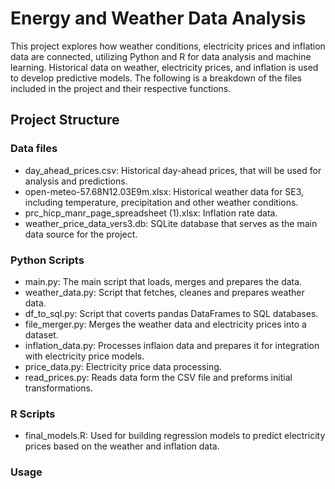 # Energy and Weather Data Analysis
This project explores how weather conditions, electricity prices and inflation data are connected, utilizing Python and R for data analysis and machine learning. Historical data on weather, electricity prices, and inflation is used to develop predictive models. The following is a breakdown of the files included in the project and their respective functions.
## Project Structure
### Data files
* day_ahead_prices.csv: Historical day-ahead prices, that will be used for analysis and predictions.
* open-meteo-57.68N12.03E9m.xlsx: Historical weather data for SE3, including temperature, precipitation and other weather conditions.
* prc_hicp_manr_page_spreadsheet (1).xlsx: Inflation rate data.
* weather_price_data_vers3.db: SQLite database that serves as the main data source for the project.
### Python Scripts
* main.py: The main script that loads, merges and prepares the data.
* weather_data.py: Script that fetches, cleanes and prepares weather data.
* df_to_sql.py: Script that coverts pandas DataFrames to SQL databases.
* file_merger.py: Merges the weather data and electricity prices into a dataset.
* inflation_data.py: Processes inflaion data and prepares it for integration with electricity price models.
* price_data.py: Electricity price data processing.
* read_prices.py: Reads data form the CSV file and preforms initial transformations.
### R Scripts
* final_models.R: Used for building regression models to predict electricity prices based on the weather and inflation data.
### Usage

